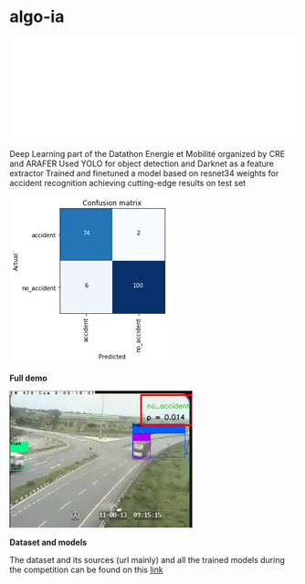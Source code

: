 # algo-ia
![logo](ressources/logo-frigga-white.png)

Deep Learning part of the Datathon Energie et Mobilité organized by CRE and ARAFER
Used YOLO for object detection and Darknet as a feature extractor
Trained and finetuned a model based on resnet34 weights for accident recognition achieving cutting-edge results on test set

![GitHub Logo](ressources/cm.png)

**Full demo**

![Demo](ressources/final_output.gif)

**Dataset and models**

The dataset and its sources (url mainly) and all the trained models during the competition can be found on this [link](https://drive.google.com/file/d/1_D-5OdCVTxRxY1lHZ1ooNzKMZQyo-tAZ/view?usp=sharing)
